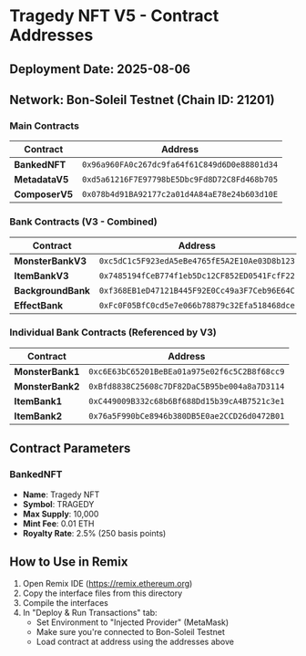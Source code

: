 # Tragedy NFT V5 - Contract Addresses

## Deployment Date: 2025-08-06
## Network: Bon-Soleil Testnet (Chain ID: 21201)

### Main Contracts

| Contract | Address |
|----------|---------|
| **BankedNFT** | `0x96a960FA0c267dc9fa64f61C849d6D0e88801d34` |
| **MetadataV5** | `0xd5a61216F7E97798bE5Dbc9Fd8D72C8Fd468b705` |
| **ComposerV5** | `0x078b4d91BA92177c2a01d4A84aE78e24b603d10E` |

### Bank Contracts (V3 - Combined)

| Contract | Address |
|----------|---------|
| **MonsterBankV3** | `0xc5dC1c5F923edA5eBe4765fE5A2E10Ae03D8b123` |
| **ItemBankV3** | `0x7485194fCeB774f1eb5Dc12CF852ED0541FcfF22` |
| **BackgroundBank** | `0xf368EB1eD47121B445F92E0Cc49a3F7Ceb96E64C` |
| **EffectBank** | `0xFc0F05BfC0cd5e7e066b78879c32Efa518468dce` |

### Individual Bank Contracts (Referenced by V3)

| Contract | Address |
|----------|---------|
| **MonsterBank1** | `0xc6E63bC65201BeBEa01a975e02f6c5C2B8f68cc9` |
| **MonsterBank2** | `0xBfd8838C25608c7DF82DaC5B95be004a8a7D3114` |
| **ItemBank1** | `0xC449009B332c68b6Bf688Dd15b39cA4B7521c3e1` |
| **ItemBank2** | `0x76a5F990bCe8946b380DB5E0ae2CCD26d0472B01` |

## Contract Parameters

### BankedNFT
- **Name**: Tragedy NFT
- **Symbol**: TRAGEDY
- **Max Supply**: 10,000
- **Mint Fee**: 0.01 ETH
- **Royalty Rate**: 2.5% (250 basis points)

## How to Use in Remix

1. Open Remix IDE (https://remix.ethereum.org)
2. Copy the interface files from this directory
3. Compile the interfaces
4. In "Deploy & Run Transactions" tab:
   - Set Environment to "Injected Provider" (MetaMask)
   - Make sure you're connected to Bon-Soleil Testnet
   - Load contract at address using the addresses above